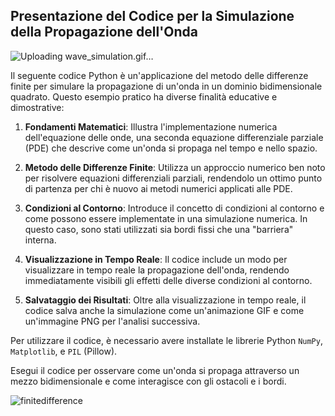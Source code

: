 ## Presentazione del Codice per la Simulazione della Propagazione dell'Onda

![Uploading wave_simulation.gif…]()


Il seguente codice Python è un'applicazione del metodo delle differenze finite per simulare la propagazione di un'onda in un dominio bidimensionale quadrato. Questo esempio pratico ha diverse finalità educative e dimostrative:

1. **Fondamenti Matematici**: Illustra l'implementazione numerica dell'equazione delle onde, una seconda equazione differenziale parziale (PDE) che descrive come un'onda si propaga nel tempo e nello spazio.
   
2. **Metodo delle Differenze Finite**: Utilizza un approccio numerico ben noto per risolvere equazioni differenziali parziali, rendendolo un ottimo punto di partenza per chi è nuovo ai metodi numerici applicati alle PDE.

3. **Condizioni al Contorno**: Introduce il concetto di condizioni al contorno e come possono essere implementate in una simulazione numerica. In questo caso, sono stati utilizzati sia bordi fissi che una "barriera" interna.

4. **Visualizzazione in Tempo Reale**: Il codice include un modo per visualizzare in tempo reale la propagazione dell'onda, rendendo immediatamente visibili gli effetti delle diverse condizioni al contorno.

5. **Salvataggio dei Risultati**: Oltre alla visualizzazione in tempo reale, il codice salva anche la simulazione come un'animazione GIF e come un'immagine PNG per l'analisi successiva.

Per utilizzare il codice, è necessario avere installate le librerie Python `NumPy`, `Matplotlib`, e `PIL` (Pillow).

Esegui il codice per osservare come un'onda si propaga attraverso un mezzo bidimensionale e come interagisce con gli ostacoli e i bordi.

![finitedifference](https://github.com/braucci/wave/assets/16705368/dd93d44e-692d-40ae-890d-ea780da16dbd)
